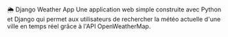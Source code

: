 🌦 Django Weather App
Une application web simple construite avec Python et Django qui permet aux utilisateurs de rechercher la météo actuelle d'une ville en temps réel grâce à l'API OpenWeatherMap.

